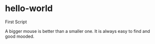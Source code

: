 # hello-world
First Script


A bigger mouse is better than a smaller one. It is always easy to find and good mooded.
